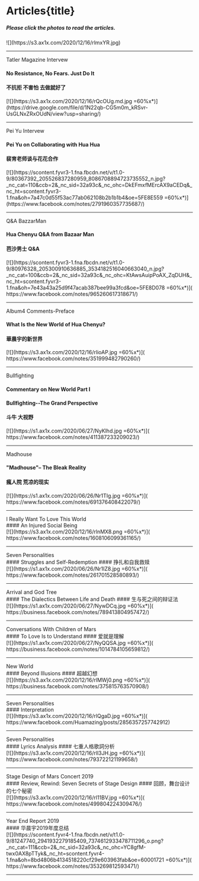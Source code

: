 # Articles{title}
##### Please click the photos to read the articles.   

<div class="background" markdown="1">
![](https://s3.ax1x.com/2020/12/16/rlmxYR.jpg)
</div>

----------------
<div class="divider">Tatler Magazine Intervew</div>

#### No Resistance, No Fears. Just Do It
#### 不抗拒 不害怕 去做就好了

<div class="center shadow" markdown="1">
[![](https://s3.ax1x.com/2020/12/16/rQcOUg.md.jpg =60%x*)](https://drive.google.com/file/d/1N22qb-CG5m0m_kRSvr-UsGLNxZRxOUdN/view?usp=sharing/)
</div>

----------------

<div class="divider">Pei Yu Intervew</div>

#### Pei Yu on Collaborating with Hua Hua
#### 裴育老师谈与花花合作

<div class="center shadow" markdown="1">
[![](https://scontent.fyvr3-1.fna.fbcdn.net/v/t1.0-9/80367392_205526837280959_8086708894723735552_n.jpg?_nc_cat=110&ccb=2&_nc_sid=32a93c&_nc_ohc=DkEFmxfMErcAX9aCEDq&_nc_ht=scontent.fyvr3-1.fna&oh=7a47c0d55f53ac77ab062108b2b1b1b4&oe=5FE8E559 =60%x*)](https://www.facebook.com/notes/2791960357735687/)
</div>

----------------

<div class="divider">Q&A BazzarMan</div>

#### Hua Chenyu Q&A from Bazaar Man
#### 芭沙男士 Q&A 

<div class="center shadow" markdown="1">
[![](https://scontent.fyvr3-1.fna.fbcdn.net/v/t1.0-9/80976328_205300910636885_3534182516040663040_n.jpg?_nc_cat=100&ccb=2&_nc_sid=32a93c&_nc_ohc=KtAwsAuipPoAX_ZqDUH&_nc_ht=scontent.fyvr3-1.fna&oh=7e43a43a25d9f47acab387bee99a3fcd&oe=5FE8D078 =60%x*)]( https://www.facebook.com/notes/965260617318671/)
</div>

----------------

<div class="divider">Album4 Comments-Preface</div>

#### What Is the New World of Hua Chenyu?
#### 華晨宇的新世界

<div class="center shadow" markdown="1">
[![](https://s3.ax1x.com/2020/12/16/rlioAP.jpg =60%x*)]( https://www.facebook.com/notes/351999482790260/)</div>

----------------

<div class="divider">Bullfighting</div>

#### Commentary on New World Part I 
#### Bullfighting--The Grand Perspective
#### 斗牛 大视野

<div class="center shadow" markdown="1">
[![](https://s1.ax1x.com/2020/06/27/NyKlhd.jpg =60%x*)]( https://www.facebook.com/notes/411387233209023/)</div>

----------------

<div class="divider">Madhouse</div>

#### "Madhouse"– The Bleak Reality
#### 瘋人院 荒凉的现实

<div class="center shadow" markdown="1">
[![](https://s1.ax1x.com/2020/06/26/Nr1TIg.jpg =60%x*)]( https://www.facebook.com/notes/691376408422079/)</div>

----------------

<div class="divider">I Really Want To Love This World</div>
#### An Injured Social Being

<div class="center shadow" markdown="1">
[![](https://s3.ax1x.com/2020/12/16/rlnMX8.png =60%x*)]( https://www.facebook.com/notes/1608106099361165/)</div>

----------------

<div class="divider">Seven Personalities</div>
#### Struggles and Self-Redemption
#### 挣扎和自我救赎

<div class="center shadow" markdown="1">
[![](https://s1.ax1x.com/2020/06/26/Nr1IZ8.jpg =60%x*)]( https://www.facebook.com/notes/261701528580893/)</div>

----------------

<div class="divider">Arrival and God Tree</div>
#### The Dialectics Between Life and Death
#### 生与死之间的辩证法

<div class="center shadow" markdown="1">
[![](https://s1.ax1x.com/2020/06/27/NywDCq.jpg =60%x*)]( https://business.facebook.com/notes/789413804957472/)</div>

----------------

<div class="divider">Conversations With Children of Mars</div>
#### To Love Is to Understand
#### 爱就是理解

<div class="center shadow" markdown="1">
[![](https://s1.ax1x.com/2020/06/27/NyQQSA.jpg =60%x*)]( https://business.facebook.com/notes/1014784105659812/)</div>

----------------
<div class="divider">New World</div>
#### Beyond Illusions
#### 超越幻想

<div class="center shadow" markdown="1">
[![](https://s3.ax1x.com/2020/12/16/rlMWj0.png =60%x*)]( https://business.facebook.com/notes/375815763570908/)</div>

----------------

<div class="divider">Seven Personalities</div>
#### Interpretation

<div class="center shadow" markdown="1">
[![](https://s3.ax1x.com/2020/12/16/rlQgaD.jpg =60%x*)]( https://www.facebook.com/Huamazing/posts/2856357257742912)</div>

----------------

<div class="divider">Seven Personalities</div>  
#### Lyrics Analysis
#### 七重人格歌詞分析

<div class="center shadow" markdown="1">
[![](https://s3.ax1x.com/2020/12/16/rll3JH.jpg =60%x*)]( https://www.facebook.com/notes/793722121199658/)</div>

----------------

<div class="divider">Stage Design of Mars Concert 2019</div>
#### Review, Rewind: Seven Secrets of Stage Design
#### 回顾，舞台设计的七个秘密

<div class="center shadow" markdown="1">
[![](https://s3.ax1x.com/2020/12/16/rl11BV.jpg =60%x*)]( https://www.facebook.com/notes/499804224309476/)</div>

----------------
<div class="divider">Year End Report 2019</div>
#### 华晨宇2019年度总结

<div class="center shadow" markdown="1">
[![](https://scontent.fyvr4-1.fna.fbcdn.net/v/t1.0-9/81247740_2941932279185409_7374612933478711296_o.png?_nc_cat=111&ccb=2&_nc_sid=32a93c&_nc_ohc=YC8gfM-twx0AX8pTTyk&_nc_ht=scontent.fyvr4-1.fna&oh=8bd4806b4134518220cf29e603963fab&oe=60001721 =60%x*)]( https://www.facebook.com/notes/353269812593471/)</div>

----------------